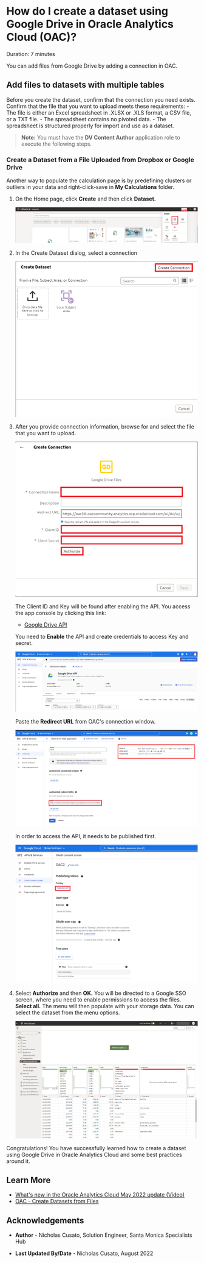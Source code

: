 # How do I create a dataset using Google Drive in Oracle Analytics Cloud (OAC)?
Duration: 7 minutes

You can add files from Google Drive by adding a connection in OAC.

## Add files to datasets with multiple tables
Before you create the dataset, confirm that the connection you need exists. Confirm that the file that you want to upload meets these requirements:
    - The file is either an Excel spreadsheet in .XLSX or .XLS format, a CSV file, or a TXT file.
    - The spreadsheet contains no pivoted data.
    - The spreadsheet is structured properly for import and use as a dataset. 

>**Note:** You must have the **DV Content Author** application role to execute the following steps.

### Create a Dataset from a File Uploaded from Dropbox or Google Drive

Another way to populate the calculation page is by predefining clusters or outliers in your data and right-click-save in **My Calculations** folder. 

1. On the Home page, click **Create** and then click **Dataset.**

    ![Create Best Visualization to populate image](images/create-dataset.png)

2. In the Create Dataset dialog, select a connection

    ![Select statistics for clusters or outliers](images/create-connection.png)

3. After you provide connection information, browse for and select the file that you want to upload.

    ![Select statistics for clusters or outliers](images/drive-connection.png)

    The Client ID and Key will be found after enabling the API. You access the app console by clicking this link: 
    - [Google Drive API](https://console.cloud.google.com/apis/library/drive.googleapis.com?project=buoyant-planet-241022)

    You need to **Enable** the API and create credentials to access Key and secret.

    ![Google Drive API](images/drive-api.png)

    Paste the **Redirect URL** from OAC's connection window.

    ![Google Drive Redirect URIs](images/drive-redirect-url.png)

    In order to access the API, it needs to be published first.

    ![Google Drive publish app](images/publish-app.png)
  
4. Select **Authorize** and then **OK.** You will be directed to a Google SSO screen, where you need to enable permissions to access the files. **Select all.** The menu will then populate with your storage data. You can select the dataset from the menu options.

    ![OAC datasets from drive](images/drive-updated.png)

Congratulations! You have successfully learned how to create a dataset using Google Drive in Oracle Analytics Cloud and some best practices around it.

## Learn More

* [What's new in the Oracle Analytics Cloud May 2022 update (Video)](https://www.youtube.com/watch?v=K3YaJlmfSpM)
* [OAC - Create Datasets from Files](https://docs.oracle.com/en/cloud/paas/analytics-cloud/acubi/create-dataset-files.html#GUID-04CF3C71-DE49-4D6C-971E-6EAFDBB92D82)

## Acknowledgements

* **Author** - Nicholas Cusato, Solution Engineer, Santa Monica Specialists Hub

* **Last Updated By/Date** - Nicholas Cusato, August 2022